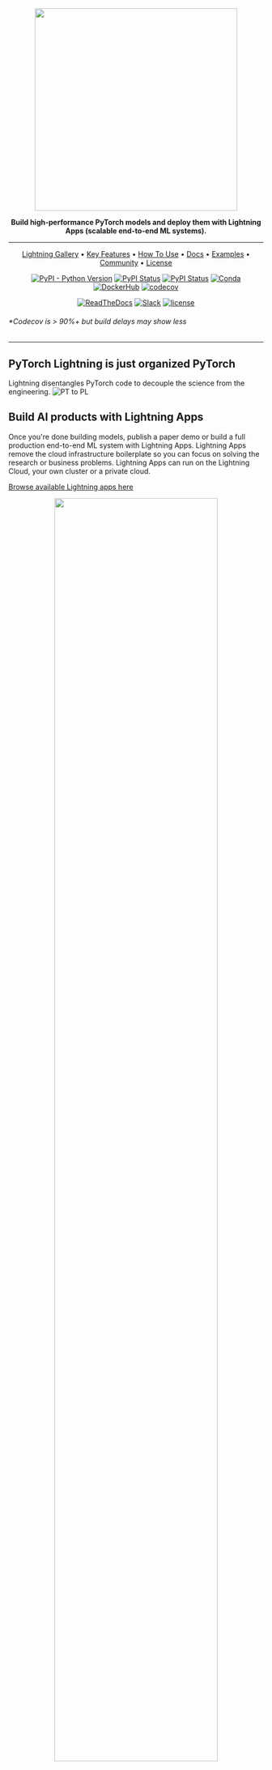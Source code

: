 <div align="center">
<img src="https://pl-flash-data.s3.amazonaws.com/assets_lightning/docs/images/logos/lightning-ai.png" width="400px">

**Build high-performance PyTorch models and deploy them with Lightning Apps (scalable end-to-end ML systems).**

______________________________________________________________________

<p align="center">
  <a href="https://www.lightning.ai/">Lightning Gallery</a> •
  <a href="#key-features">Key Features</a> •
  <a href="#how-to-use">How To Use</a> •
  <a href="https://pytorch-lightning.readthedocs.io/en/stable/">Docs</a> •
  <a href="#examples">Examples</a> •
  <a href="#community">Community</a> •
  <a href="#license">License</a>
</p>

<!-- DO NOT ADD CONDA DOWNLOADS... README CHANGES MUST BE APPROVED BY EDEN OR WILL -->

[![PyPI - Python Version](https://img.shields.io/pypi/pyversions/pytorch-lightning)](https://pypi.org/project/pytorch-lightning/)
[![PyPI Status](https://badge.fury.io/py/pytorch-lightning.svg)](https://badge.fury.io/py/pytorch-lightning)
[![PyPI Status](https://pepy.tech/badge/pytorch-lightning)](https://pepy.tech/project/pytorch-lightning)
[![Conda](https://img.shields.io/conda/v/conda-forge/pytorch-lightning?label=conda&color=success)](https://anaconda.org/conda-forge/pytorch-lightning)
[![DockerHub](https://img.shields.io/docker/pulls/pytorchlightning/pytorch_lightning.svg)](https://hub.docker.com/r/pytorchlightning/pytorch_lightning)
[![codecov](https://codecov.io/gh/Lightning-AI/lightning/branch/master/graph/badge.svg?token=SmzX8mnKlA)](https://codecov.io/gh/Lightning-AI/lightning)

[![ReadTheDocs](https://readthedocs.org/projects/pytorch-lightning/badge/?version=stable)](https://pytorch-lightning.readthedocs.io/en/stable/)
[![Slack](https://img.shields.io/badge/slack-chat-green.svg?logo=slack)](https://www.pytorchlightning.ai/community)
[![license](https://img.shields.io/badge/License-Apache%202.0-blue.svg)](https://github.com/Lightning-AI/lightning/blob/master/LICENSE)

<!--
[![CodeFactor](https://www.codefactor.io/repository/github/Lightning-AI/lightning/badge)](https://www.codefactor.io/repository/github/Lightning-AI/lightning)
-->

</div>

###### \*Codecov is > 90%+ but build delays may show less

______________________________________________________________________

## PyTorch Lightning is just organized PyTorch

Lightning disentangles PyTorch code to decouple the science from the engineering.
![PT to PL](docs/source-pytorch/_static/images/general/pl_quick_start_full_compressed.gif)

## Build AI products with Lightning Apps

Once you're done building models, publish a paper demo or build a full production end-to-end ML system with Lightning Apps. Lightning Apps remove the cloud infrastructure boilerplate so you can focus on solving the research or business problems. Lightning Apps can run on the Lightning Cloud, your own cluster or a private cloud.

[Browse available Lightning apps here](https://lightning.ai/)

<div align="center">
    <img src="https://pl-flash-data.s3.amazonaws.com/assets_lightning/docs/images/logos/lightning-apps-teaser.png" width="80%">
</div>

### [Learn more about Lightning Apps](src/lightning_app/README.md)

______________________________________________________________________

## Lightning Design Philosophy

Lightning structures PyTorch code with these principles:

<div align="center">
  <img src="https://pl-bolts-doc-images.s3.us-east-2.amazonaws.com/philosophies.jpg" max-height="250px">
</div>

Lightning forces the following structure to your code which makes it reusable and shareable:

- Research code (the LightningModule).
- Engineering code (you delete, and is handled by the Trainer).
- Non-essential research code (logging, etc... this goes in Callbacks).
- Data (use PyTorch DataLoaders or organize them into a LightningDataModule).

Once you do this, you can train on multiple-GPUs, TPUs, CPUs and even in 16-bit precision without changing your code!

[Get started in just 15 minutes](https://pytorch-lightning.readthedocs.io/en/latest/starter/introduction.html)

______________________________________________________________________

## Continuous Integration

Lightning is rigorously tested across multiple GPUs, TPUs CPUs and against major Python and PyTorch versions.

<details>
  <summary>Current build statuses</summary>

<center>

|   System / PyTorch ver.    |                                                                                                       1.8 (LTS, min. req.)                                                                                                        |                                                                                                    1.9                                                                                                     |                                                                                               1.10 (latest)                                                                                                |
| :------------------------: | :-------------------------------------------------------------------------------------------------------------------------------------------------------------------------------------------------------------------------------: | :--------------------------------------------------------------------------------------------------------------------------------------------------------------------------------------------------------: | :--------------------------------------------------------------------------------------------------------------------------------------------------------------------------------------------------------: |
|  Linux py3.7 \[GPUs\*\*\]  | [![Build Status](<https://dev.azure.com/Lightning-AI/lightning/_apis/build/status/PL.pytorch-lightning%20(GPUs)?branchName=master>)](https://dev.azure.com/Lightning-AI/lightning/_build/latest?definitionId=6&branchName=master) |                                                                                                     -                                                                                                      |                                                                                                     -                                                                                                      |
| Linux py3.7 \[TPUs\*\*\*\] |                                        [![CircleCI](https://circleci.com/gh/Lightning-AI/lightning/tree/master.svg?style=svg)](https://circleci.com/gh/Lightning-AI/lightning/tree/master)                                        |                                                                                                     -                                                                                                      |                                                                                                     -                                                                                                      |
|  Linux py3.8 (with Conda   |            [![Test](https://github.com/Lightning-AI/lightning/actions/workflows/ci_test-conda.yml/badge.svg?branch=master&event=push)](https://github.com/Lightning-AI/lightning/actions/workflows/ci_test-conda.yml)             | [![Test](https://github.com/Lightning-AI/lightning/actions/workflows/ci_test-conda.yml/badge.svg?branch=master&event=push)](https://github.com/Lightning-AI/lightning/actions/workflows/ci_test-conda.yml) | [![Test](https://github.com/Lightning-AI/lightning/actions/workflows/ci_test-conda.yml/badge.svg?branch=master&event=push)](https://github.com/Lightning-AI/lightning/actions/workflows/ci_test-conda.yml) |
|      Linux py3.{7,9}       |                                                                                                                 -                                                                                                                 |                                                                                                     -                                                                                                      |  [![Test](https://github.com/Lightning-AI/lightning/actions/workflows/ci_test-full.yml/badge.svg?branch=master&event=push)](https://github.com/Lightning-AI/lightning/actions/workflows/ci_test-full.yml)  |
|       OSX py3.{7,9}        |                                                                                                                 -                                                                                                                 |                                                                                                     -                                                                                                      |  [![Test](https://github.com/Lightning-AI/lightning/actions/workflows/ci_test-full.yml/badge.svg?branch=master&event=push)](https://github.com/Lightning-AI/lightning/actions/workflows/ci_test-full.yml)  |
|     Windows py3.{7,9}      |                                                                                                                 -                                                                                                                 |                                                                                                     -                                                                                                      |  [![Test](https://github.com/Lightning-AI/lightning/actions/workflows/ci_test-full.yml/badge.svg?branch=master&event=push)](https://github.com/Lightning-AI/lightning/actions/workflows/ci_test-full.yml)  |

- _\*\* tests run on two NVIDIA P100_
- _\*\*\* tests run on Google GKE TPUv2/3. TPU py3.7 means we support Colab and Kaggle env._

</center>
</details>

______________________________________________________________________

## How To Use

### Step 0: Install

Simple installation from PyPI

```bash
pip install pytorch-lightning
```

<!-- following section will be skipped from PyPI description -->

<details>
  <summary>Other installation options</summary>
    <!-- following section will be skipped from PyPI description -->

#### Install with optional dependencies

```bash
pip install pytorch-lightning['extra']
```

#### Conda

```bash
conda install pytorch-lightning -c conda-forge
```

#### Install stable 1.7.x

The actual status of 1.7 \[stable\] is the following:

[![Test PyTorch full](https://github.com/Lightning-AI/lightning/actions/workflows/ci-pytorch_test-full.yml/badge.svg?branch=release%2Fpytorch&event=push)](https://github.com/Lightning-AI/lightning/actions/workflows/ci-pytorch_test-full.yml?query=branch%3Arelease%2Fpytorch)
[![Test PyTorch with Conda](https://github.com/Lightning-AI/lightning/actions/workflows/ci-pytorch_test-conda.yml/badge.svg?branch=release%2Fpytorch&event=push)](https://github.com/Lightning-AI/lightning/actions/workflows/ci-pytorch_test-conda.yml?query=branch%3Arelease%2Fpytorch)
[![TPU tests](https://dl.circleci.com/status-badge/img/gh/Lightning-AI/lightning/tree/release%2Fpytorch.svg?style=shield)](https://dl.circleci.com/status-badge/redirect/gh/Lightning-AI/lightning/tree/release%2Fpytorch)
[![Check Docs](https://github.com/Lightning-AI/lightning/actions/workflows/docs-checks.yml/badge.svg?branch=release%2Fpytorch&event=push)](https://github.com/Lightning-AI/lightning/actions/workflows/docs-checks.yml?query=branch%3Arelease%2Fpytorch)

Install future release from the source

```bash
pip install https://github.com/Lightning-AI/lightning/archive/refs/heads/release/pytorch.zip -U
```

#### Install bleeding-edge - future 1.6

Install nightly from the source (no guarantees)

```bash
pip install https://github.com/Lightning-AI/lightning/archive/refs/heads/master.zip -U
```

or from testing PyPI

```bash
pip install -iU https://test.pypi.org/simple/ pytorch-lightning
```

</details>
<!-- end skipping PyPI description -->

### Step 1: Add these imports

```python
import os
import torch
from torch import nn
import torch.nn.functional as F
from torchvision.datasets import MNIST
from torch.utils.data import DataLoader, random_split
from torchvision import transforms
import pytorch_lightning as pl
```

### Step 2: Define a LightningModule (nn.Module subclass)

A LightningModule defines a full *system* (ie: a GAN, autoencoder, BERT or a simple Image Classifier).

```python
class LitAutoEncoder(pl.LightningModule):
    def __init__(self):
        super().__init__()
        self.encoder = nn.Sequential(nn.Linear(28 * 28, 128), nn.ReLU(), nn.Linear(128, 3))
        self.decoder = nn.Sequential(nn.Linear(3, 128), nn.ReLU(), nn.Linear(128, 28 * 28))

    def forward(self, x):
        # in lightning, forward defines the prediction/inference actions
        embedding = self.encoder(x)
        return embedding

    def training_step(self, batch, batch_idx):
        # training_step defines the train loop. It is independent of forward
        x, y = batch
        x = x.view(x.size(0), -1)
        z = self.encoder(x)
        x_hat = self.decoder(z)
        loss = F.mse_loss(x_hat, x)
        self.log("train_loss", loss)
        return loss

    def configure_optimizers(self):
        optimizer = torch.optim.Adam(self.parameters(), lr=1e-3)
        return optimizer
```

**Note: Training_step defines the training loop. Forward defines how the LightningModule behaves during inference/prediction.**

### Step 3: Train!

```python
dataset = MNIST(os.getcwd(), download=True, transform=transforms.ToTensor())
train, val = random_split(dataset, [55000, 5000])

autoencoder = LitAutoEncoder()
trainer = pl.Trainer()
trainer.fit(autoencoder, DataLoader(train), DataLoader(val))
```

## Advanced features

Lightning has over [40+ advanced features](https://pytorch-lightning.readthedocs.io/en/latest/common/trainer.html#trainer-flags) designed for professional AI research at scale.

Here are some examples:

<div align="center">
  <img src="https://pl-bolts-doc-images.s3.us-east-2.amazonaws.com/features_2.jpg" max-height="600px">
</div>

<details>
  <summary>Highlighted feature code snippets</summary>

```python
# 8 GPUs
# no code changes needed
trainer = Trainer(max_epochs=1, accelerator="gpu", devices=8)

# 256 GPUs
trainer = Trainer(max_epochs=1, accelerator="gpu", devices=8, num_nodes=32)
```

<summary>Train on TPUs without code changes</summary>

```python
# no code changes needed
trainer = Trainer(accelerator="tpu", devices=8)
```

<summary>16-bit precision</summary>

```python
# no code changes needed
trainer = Trainer(precision=16)
```

<summary>Experiment managers</summary>

```python
from pytorch_lightning import loggers

# tensorboard
trainer = Trainer(logger=TensorBoardLogger("logs/"))

# weights and biases
trainer = Trainer(logger=loggers.WandbLogger())

# comet
trainer = Trainer(logger=loggers.CometLogger())

# mlflow
trainer = Trainer(logger=loggers.MLFlowLogger())

# neptune
trainer = Trainer(logger=loggers.NeptuneLogger())

# ... and dozens more
```

<summary>EarlyStopping</summary>

```python
es = EarlyStopping(monitor="val_loss")
trainer = Trainer(callbacks=[es])
```

<summary>Checkpointing</summary>

```python
checkpointing = ModelCheckpoint(monitor="val_loss")
trainer = Trainer(callbacks=[checkpointing])
```

<summary>Export to torchscript (JIT) (production use)</summary>

```python
# torchscript
autoencoder = LitAutoEncoder()
torch.jit.save(autoencoder.to_torchscript(), "model.pt")
```

<summary>Export to ONNX (production use)</summary>

```python
# onnx
with tempfile.NamedTemporaryFile(suffix=".onnx", delete=False) as tmpfile:
    autoencoder = LitAutoEncoder()
    input_sample = torch.randn((1, 64))
    autoencoder.to_onnx(tmpfile.name, input_sample, export_params=True)
    os.path.isfile(tmpfile.name)
```

</details>

### Pro-level control of training loops (advanced users)

For complex/professional level work, you have optional full control of the training loop and optimizers.

```python
class LitAutoEncoder(pl.LightningModule):
    def __init__(self):
        super().__init__()
        self.automatic_optimization = False

    def training_step(self, batch, batch_idx):
        # access your optimizers with use_pl_optimizer=False. Default is True
        opt_a, opt_b = self.optimizers(use_pl_optimizer=True)

        loss_a = ...
        self.manual_backward(loss_a, opt_a)
        opt_a.step()
        opt_a.zero_grad()

        loss_b = ...
        self.manual_backward(loss_b, opt_b, retain_graph=True)
        self.manual_backward(loss_b, opt_b)
        opt_b.step()
        opt_b.zero_grad()
```

______________________________________________________________________

## Advantages over unstructured PyTorch

- Models become hardware agnostic
- Code is clear to read because engineering code is abstracted away
- Easier to reproduce
- Make fewer mistakes because lightning handles the tricky engineering
- Keeps all the flexibility (LightningModules are still PyTorch modules), but removes a ton of boilerplate
- Lightning has dozens of integrations with popular machine learning tools.
- [Tested rigorously with every new PR](https://github.com/Lightning-AI/lightning/tree/master/tests). We test every combination of PyTorch and Python supported versions, every OS, multi GPUs and even TPUs.
- Minimal running speed overhead (about 300 ms per epoch compared with pure PyTorch).

______________________________________________________________________

## Lightning Lite

<div align="center">
  <img src="docs/source-pytorch/_static/images/lightning_lite/lite.gif" height="200px" width="600px">
</div>

In the Lightning v1.5 release, LightningLite now enables you to leverage all the capabilities of PyTorch Lightning Accelerators without any refactoring to your training loop. Check out the
[blogpost](https://devblog.pytorchlightning.ai/scale-your-pytorch-code-with-lightninglite-d5692a303f00) and
[docs](https://pytorch-lightning.readthedocs.io/en/stable/starter/lightning_lite.html) for more info.

______________________________________________________________________

## Examples

###### Hello world

- [MNIST hello world](https://pytorch-lightning.readthedocs.io/en/latest/notebooks/lightning_examples/mnist-hello-world.html)

###### Contrastive Learning

- [BYOL](https://lightning-bolts.readthedocs.io/en/stable/deprecated/models/self_supervised.html#byol)
- [CPC v2](https://lightning-bolts.readthedocs.io/en/stable/deprecated/models/self_supervised.html#cpc-v2)
- [Moco v2](https://lightning-bolts.readthedocs.io/en/stable/deprecated/models/self_supervised.html#moco-v2-api)
- [SIMCLR](https://lightning-bolts.readthedocs.io/en/stable/deprecated/models/self_supervised.html#simclr)

###### NLP

- [GPT-2](https://lightning-bolts.readthedocs.io/en/stable/deprecated/models/convolutional.html#gpt-2)
- [BERT](https://pytorch-lightning.readthedocs.io/en/latest/notebooks/lightning_examples/text-transformers.html)

###### Reinforcement Learning

- [DQN](https://lightning-bolts.readthedocs.io/en/stable/deprecated/models/reinforce_learn.html#dqn-models)
- [Dueling-DQN](https://lightning-bolts.readthedocs.io/en/stable/deprecated/models/reinforce_learn.html#dueling-dqn)
- [Reinforce](https://lightning-bolts.readthedocs.io/en/stable/deprecated/models/reinforce_learn.html#reinforce)

###### Vision

- [GAN](https://pytorch-lightning.readthedocs.io/en/latest/notebooks/lightning_examples/basic-gan.html)

###### Classic ML

- [Logistic Regression](https://lightning-bolts.readthedocs.io/en/stable/deprecated/models/classic_ml.html#logistic-regression)
- [Linear Regression](https://lightning-bolts.readthedocs.io/en/stable/deprecated/models/classic_ml.html#linear-regression)

______________________________________________________________________

## Community

The lightning community is maintained by

- [10+ core contributors](https://pytorch-lightning.readthedocs.io/en/latest/governance.html) who are all a mix of professional engineers, Research Scientists, and Ph.D. students from top AI labs.
- 590+ active community contributors.

Want to help us build Lightning and reduce boilerplate for thousands of researchers? [Learn how to make your first contribution here](https://devblog.pytorchlightning.ai/quick-contribution-guide-86d977171b3a)

Lightning is also part of the [PyTorch ecosystem](https://pytorch.org/ecosystem/) which requires projects to have solid testing, documentation and support.

### Asking for help

If you have any questions please:

1. [Read the docs](https://pytorch-lightning.rtfd.io/en/latest).
1. [Search through existing Discussions](https://github.com/Lightning-AI/lightning/discussions), or [add a new question](https://github.com/Lightning-AI/lightning/discussions/new)
1. [Join our slack](https://www.pytorchlightning.ai/community).
